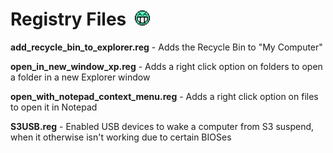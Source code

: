 # Registry Files &nbsp;<img src="https://github.com/Alex313031/Windows-XP-Stuffz/blob/main/old/icon_biggrin.gif" width="24">

__add_recycle_bin_to_explorer.reg__ - Adds the Recycle Bin to "My Computer"

__open_in_new_window_xp.reg__ - Adds a right click option on folders to open a folder in a new Explorer window

__open_with_notepad_context_menu.reg__ - Adds a right click option on files to open it in Notepad

__S3USB.reg__ - Enabled USB devices to wake a computer from S3 suspend, when it otherwise isn't working due to certain BIOSes
